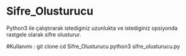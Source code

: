 # Sifre_Olusturucu
Python3 ile çalıştırarak istediginiz uzunlukta ve istediginiz opsiyonda rastgele olarak sifre olusturur.

#Kullanımı : 
git clone 
cd Sifre_Olusturucu
python3 sifre_olusturucu.py

